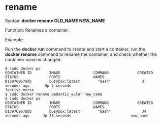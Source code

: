 # rename<a name="EN-US_TOPIC_0184808251"></a>

Syntax:  **docker rename OLD\_NAME NEW\_NAME**

Function: Renames a container.

Example:

Run the  **docker run**  command to create and start a container, run the  **docker rename**  command to rename the container, and check whether the container name is changed.

```
$ sudo docker ps
CONTAINER ID        IMAGE               COMMAND             CREATED             STATUS              PORTS               NAMES
b15976967abb        busybox:latest        "bash"              3 seconds ago       Up 2 seconds                            festive_morse
$ sudo docker rename pedantic_euler new_name
$ sudo docker ps
CONTAINER ID        IMAGE               COMMAND             CREATED             STATUS              PORTS               NAMES
b15976967abb        busybox:latest        "bash"              34 seconds ago      Up 33 seconds                           new_name
```

  

